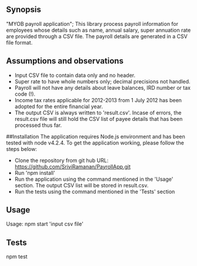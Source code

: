 ## Synopsis

"MYOB payroll application"; This library process payroll information for employees whose details such as name, annual salary, super annuation rate are provided through a CSV file. The payroll details are generated in a CSV file format.


## Assumptions and observations
- Input CSV file to contain data only and no header. 
- Super rate to have whole numbers only; decimal precisions not handled.
- Payroll will not have any details about leave balances, IRD number or tax code (!).
- Income tax rates applicable for 2012-2013 from 1 July 2012 has been adopted for the entire financial year.
- The output CSV is always written to 'result.csv'. Incase of errors, the result.csv file will still hold the CSV list of payee details that has been processed thus far. 

##Installation
The application requires Node.js environment and has been tested with node v4.2.4. To get the application working, please follow the steps below:
- Clone the repository from git hub URL: https://github.com/SriviRamanan/PayrollApp.git
- Run 'npm install'
- Run the application using the command mentioned in the 'Usage' section. The output CSV list will be stored in result.csv. 
- Run the tests using the command mentioned in the 'Tests' section

## Usage

Usage: npm start 'input csv file'

## Tests
npm test

